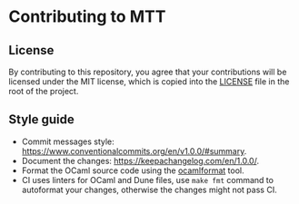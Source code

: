 # Contributing to MTT

## License

By contributing to this repository, you agree that your contributions will be
licensed under the MIT license, which is copied into the [LICENSE][license] file
in the root of the project.

[license]: ./LICENSE

## Style guide

- Commit messages style: https://www.conventionalcommits.org/en/v1.0.0/#summary.
- Document the changes: https://keepachangelog.com/en/1.0.0/.
- Format the OCaml source code using the [ocamlformat][ocamlformat] tool.
- CI uses linters for OCaml and Dune files, use `make fmt` command to autoformat
  your changes, otherwise the changes might not pass CI.

[ocamlformat]: https://github.com/ocaml-ppx/ocamlformat
